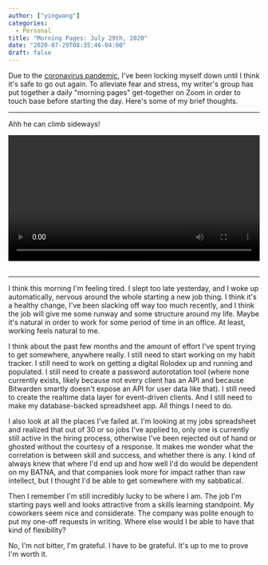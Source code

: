 ```yaml
---
author: ["yingwang"]
categories:
  - Personal
title: "Morning Pages: July 29th, 2020"
date: "2020-07-29T08:35:46-04:00"
draft: false
---
```


Due to the [coronavirus
pandemic](https://en.wikipedia.org/wiki/2019-20_coronavirus_pandemic), I've been
locking myself down until I think it's safe to go out again. To alleviate fear
and stress, my writer's group has put together a daily "morning pages"
get-together on Zoom in order to touch base before starting the day. Here's some
of my brief thoughts.

---

Ahh he can climb sideways!

<!-- https://stackoverflow.com/a/26276254 -->
<video style="width: 100%; width: -moz-available; width: -webkit-fill-available; width: fill-available; max-width: 100%;" controls>
    <source src="/video/posts/2020/07/29/morning_pages.mp4" type="video/mp4">
    Your browser does not support HTML5 video.
</video>
<br/>
<br/>

---

I think this morning I'm feeling tired. I slept too late yesterday, and I woke
up automatically, nervous around the whole starting a new job thing. I think
it's a healthy change, I've been slacking off way too much recently, and I think
the job will give me some runway and some structure around my life. Maybe it's
natural in order to work for some period of time in an office. At least, working
feels natural to me.

I think about the past few months and the amount of effort I've spent trying to
get somewhere, anywhere really. I still need to start working on my habit
tracker. I still need to work on getting a digital Rolodex up and running and
populated. I still need to create a password autorotation tool (where none
currently exists, likely because not every client has an API and because
Bitwarden smartly doesn't expose an API for user data like that). I still need
to create the realtime data layer for event-driven clients. And I still need to
make my database-backed spreadsheet app. All things I need to do.

I also look at all the places I've failed at. I'm looking at my jobs spreadsheet
and realized that out of 30 or so jobs I've applied to, only one is currently
still active in the hiring process, otherwise I've been rejected out of hand or
ghosted without the courtesy of a response. It makes me wonder what the
correlation is between skill and success, and whether there is any. I kind of
always knew that where I'd end up and how well I'd do would be dependent on my
BATNA, and that companies look more for impact rather than raw intellect, but I
thought I'd be able to get somewhere with my sabbatical.

Then I remember I'm still incredibly lucky to be where I am. The job I'm
starting pays well and looks attractive from a skills learning standpoint. My
coworkers seem nice and considerate. The company was polite enough to put my
one-off requests in writing. Where else would I be able to have that kind of
flexibility?

No, I'm not bitter, I'm grateful. I have to be grateful. It's up to me to prove
I'm worth it.
